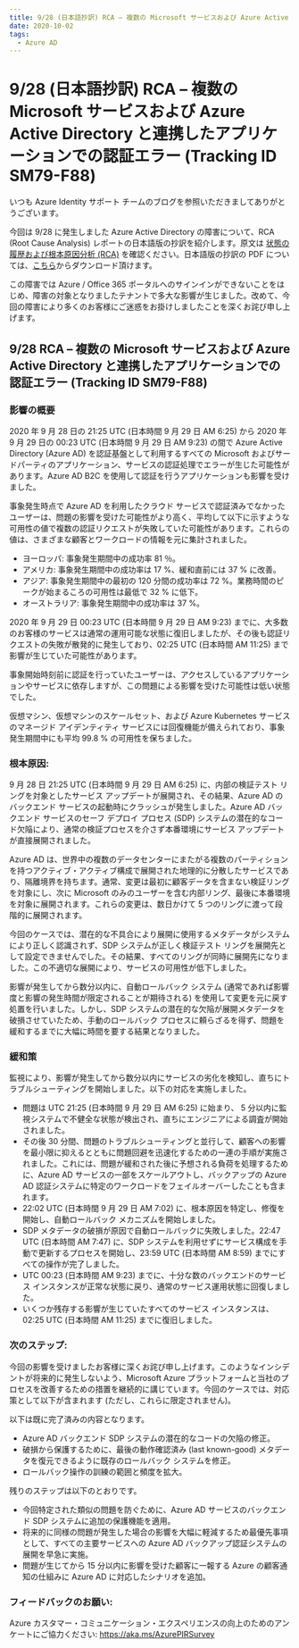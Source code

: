 ```yaml
---
title: 9/28 (日本語抄訳) RCA – 複数の Microsoft サービスおよび Azure Active Directory と連携したアプリケーションでの認証エラー (Tracking ID SM79-F88)
date: 2020-10-02
tags:
  - Azure AD
---
```


# 9/28 (日本語抄訳) RCA – 複数の Microsoft サービスおよび Azure Active Directory と連携したアプリケーションでの認証エラー (Tracking ID SM79-F88)

いつも Azure Identity サポート チームのブログを参照いただきましてありがとうございます。

今回は 9/28 に発生しました Azure Active Directory の障害について、RCA (Root Cause Analysis) レポートの日本語版の抄訳を紹介します。原文は [状態の履歴および根本原因分析 (RCA)](https://azure.microsoft.com/ja-jp/status/history/) を確認ください。日本語版の抄訳の PDF については、[こちら](./20200928-rca-azure-ad/SM79-F88_JP.pdf)からダウンロード頂けます。

この障害では Azure / Office 365 ポータルへのサインインができないことをはじめ、障害の対象となりましたテナントで多大な影響が生じました。改めて、今回の障害により多くのお客様にご迷惑をお掛けしましたことを深くお詫び申し上げます。

## 9/28 RCA – 複数の Microsoft サービスおよび Azure Active Directory と連携したアプリケーションでの認証エラー (Tracking ID SM79-F88)

### 影響の概要

2020 年 9 月 28 日の 21:25 UTC (日本時間 9 月 29 日 AM 6:25) から 2020 年 9 月 29 日の 00:23 UTC (日本時間 9 月 29 日 AM 9:23) の間で Azure Active Directory (Azure AD) を認証基盤として利用するすべての Microsoft およびサードパーティのアプリケーション、サービスの認証処理でエラーが生じた可能性があります。Azure AD B2C を使用して認証を行うアプリケーションも影響を受けました。

事象発生時点で Azure AD を利用したクラウド サービスで認証済みでなかったユーザーは、問題の影響を受けた可能性がより高く、平均して以下に示すような可用性の値で複数の認証リクエストが失敗していた可能性があります。これらの値は、さまざまな顧客とワークロードの情報を元に集計されました。

- ヨーロッパ: 事象発生期間中の成功率 81 ％。
- アメリカ: 事象発生期間中の成功率は 17 %、緩和直前には 37 % に改善。
- アジア: 事象発生期間中の最初の 120 分間の成功率は 72 %。業務時間のピークが始まるころの可用性は最低で 32 % に低下。 
- オーストラリア: 事象発生期間中の成功率は 37 %。

2020 年 9 月 29 日 00:23 UTC (日本時間 9 月 29 日 AM 9:23) までに、大多数のお客様のサービスは通常の運用可能な状態に復旧しましたが、その後も認証リクエストの失敗が散発的に発生しており、02:25 UTC (日本時間 AM 11:25) まで影響が生じていた可能性があります。  

事象開始時刻前に認証を行っていたユーザーは、アクセスしているアプリケーションやサービスに依存しますが、この問題による影響を受けた可能性は低い状態でした。

仮想マシン、仮想マシンのスケールセット、および Azure Kubernetes サービスのマネージド アイデンティティ サービスには回復機能が備えられており、事象発生期間中にも平均 99.8 % の可用性を保ちました。

### 根本原因:

9 月 28 日 21:25 UTC (日本時間 9 月 29 日 AM 6:25) に、内部の検証テスト リングを対象としたサービス アップデートが展開され、その結果、Azure AD のバックエンド サービスの起動時にクラッシュが発生しました。Azure AD バックエンド サービスのセーフ デプロイ プロセス (SDP) システムの潜在的なコード欠陥により、通常の検証プロセスを介さず本番環境にサービス アップデートが直接展開されました。

Azure AD は、世界中の複数のデータセンターにまたがる複数のパーティションを持つアクティブ・アクティブ構成で展開された地理的に分散したサービスであり、隔離境界を持ちます。通常、変更は最初に顧客データを含まない検証リングを対象にし、次に Microsoft のみのユーザーを含む内部リング、最後に本番環境を対象に展開されます。これらの変更は、数日かけて 5 つのリングに渡って段階的に展開されます。

今回のケースでは、潜在的な不具合により展開に使用するメタデータがシステムにより正しく認識されず、SDP システムが正しく検証テスト リングを展開先として設定できませんでした。その結果、すべてのリングが同時に展開先になりました。この不適切な展開により、サービスの可用性が低下しました。

影響が発生してから数分以内に、自動ロールバック システム (通常であれば影響度と影響の発生時間が限定されることが期待される) を使用して変更を元に戻す処置を行いました。しかし、SDP システムの潜在的な欠陥が展開メタデータを破損させていたため、手動のロールバック プロセスに頼らざるを得ず、問題を緩和するまでに大幅に時間を要する結果となりました。

### 緩和策

監視により、影響が発生してから数分以内にサービスの劣化を検知し、直ちにトラブルシューティングを開始しました。以下の対応を実施しました。

- 問題は UTC 21:25 (日本時間 9 月 29 日 AM 6:25) に始まり、 5 分以内に監視システムで不健全な状態が検出され、直ちにエンジニアによる調査が開始されました。
- その後 30 分間、問題のトラブルシューティングと並行して、顧客への影響を最小限に抑えるとともに問題回避を迅速化するための一連の手順が実施されました。これには、問題が緩和された後に予想される負荷を処理するために、Azure AD サービスの一部をスケールアウトし、バックアップの Azure AD 認証システムに特定のワークロードをフェイルオーバーしたことも含まれます。
- 22:02 UTC (日本時間 9 月 29 日 AM 7:02) に、根本原因を特定し、修復を開始し、自動ロールバック メカニズムを開始しました。
- SDP メタデータの破損が原因で自動ロールバックに失敗しました。22:47 UTC (日本時間 AM 7:47) に、SDP システムを利用せずにサービス構成を手動で更新するプロセスを開始し、23:59 UTC (日本時間 AM 8:59) までにすべての操作が完了しました。
- UTC 00:23 (日本時間 AM 9:23) までに、十分な数のバックエンドのサービス インスタンスが正常な状態に戻り、通常のサービス運用状態に回復しました。
- いくつか残存する影響が生じていたすべてのサービス インスタンスは、02:25 UTC (日本時間 AM 11:25) までに復旧しました。

### 次のステップ:  

今回の影響を受けましたお客様に深くお詫び申し上げます。このようなインシデントが将来的に発生しないよう、Microsoft Azure プラットフォームと当社のプロセスを改善するための措置を継続的に講じています。今回のケースでは、対応策として以下が含まれます (ただし、これらに限定されません)。

以下は既に完了済みの内容となります。

- Azure AD バックエンド SDP システムの潜在的なコードの欠陥の修正。
- 破損から保護するために、最後の動作確認済み (last known-good) メタデータを復元できるように既存のロールバック システムを修正。
- ロールバック操作の訓練の範囲と頻度を拡大。

残りのステップは以下のとおりです。

- 今回特定された類似の問題を防ぐために、Azure AD サービスのバックエンド SDP システムに追加の保護機能を適用。
- 将来的に同様の問題が発生した場合の影響を大幅に軽減するため最優先事項として、すべての主要サービスへの Azure AD バックアップ認証システムの展開を早急に実施。
- 問題が生じてから 15 分以内に影響を受けた顧客に一報する Azure の顧客通知の仕組みに Azure AD に対応したシナリオを追加。

### フィードバックのお願い:

Azure カスタマー・コミュニケーション・エクスペリエンスの向上のためのアンケートにご協力ください: https://aka.ms/AzurePIRSurvey
